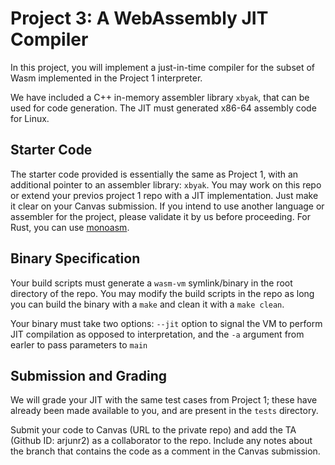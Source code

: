 # Project 3: A WebAssembly JIT Compiler

In this project, you will implement a just-in-time compiler for the 
subset of Wasm implemented in the Project 1 interpreter.

We have included a C++ in-memory assembler library `xbyak`, that can be 
used for code generation. The JIT must generated x86-64 assembly code for 
Linux.

## Starter Code

The starter code provided is essentially the same as Project 1, with an additional
pointer to an assembler library: `xbyak`. 
You may work on this repo or extend your previos project 1 repo with a JIT implementation. 
Just make it clear on your Canvas submission.
If you intend to use another language or assembler for the project, 
please validate it by us before proceeding.
For Rust, you can use [monoasm](https://github.com/sisshiki1969/monoasm).

## Binary Specification

Your build scripts must generate a `wasm-vm` symlink/binary in the root directory of the repo.
You may modify the build scripts in the repo as long you can build the binary with a `make`
and clean it with a `make clean`.

Your binary must take two options: `--jit` option to signal the VM to perform JIT compilation 
as opposed to interpretation, and the `-a` argument from earler to pass parameters to `main`

## Submission and Grading

We will grade your JIT with the same test cases from Project 1; these have
already been made available to you, and are present in the `tests` directory.

Submit your code to Canvas (URL to the private repo) and add the TA (Github ID: arjunr2) 
as a collaborator to the repo. Include any notes about the branch that contains the code
as a comment in the Canvas submission.

